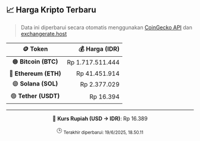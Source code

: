 

<!-- HARGA_KRIPTO -->
## 📈 Harga Kripto Terbaru

> Data ini diperbarui secara otomatis menggunakan [CoinGecko API](https://www.coingecko.com/) dan [exchangerate.host](https://exchangerate.host/)

<div align="center">

| 🪙 Token | 💰 Harga (IDR) |
|:------:|---------------:|
| 🟠 **Bitcoin (BTC)**   | Rp 1.717.511.444 |
| 🔵 **Ethereum (ETH)**  | Rp 41.451.914 |
| 🟣 **Solana (SOL)**    | Rp 2.377.029 |
| 🟢 **Tether (USDT)**   | Rp 16.394 |

---

💱 **Kurs Rupiah (USD → IDR)**: Rp 16.389

🕒 <sub>Terakhir diperbarui: 19/6/2025, 18.50.11</sub>

</div>
<!-- /HARGA_KRIPTO -->